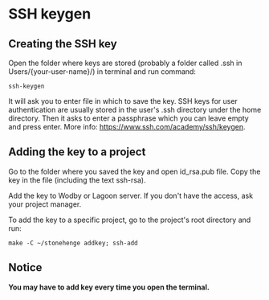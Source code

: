 # SSH keygen

## Creating the SSH key

Open the folder where keys are stored (probably a folder called .ssh in Users/{your-user-name}/) in terminal and run command:
```
ssh-keygen
```
It will ask you to enter file in which to save the key. SSH keys for user authentication are usually stored in the user's .ssh directory under the home directory.
Then it asks to enter a passphrase which you can leave empty and press enter.
More info: https://www.ssh.com/academy/ssh/keygen.

## Adding the key to a project

Go to the folder where you saved the key and open id_rsa.pub file.
Copy the key in the file (including the text ssh-rsa).

Add the key to Wodby or Lagoon server. If you don't have the access, ask your project manager.

To add the key to a specific project, go to the project's root directory and run:
```
make -C ~/stonehenge addkey; ssh-add
```

## Notice

**You may have to add key every time you open the terminal.**
